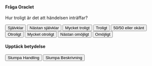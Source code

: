 <div class="oracle-container">
    <h4>Fråga Oraclet</h4>
    <p>Hur troligt är det att händelsen inträffar?</p>
    <button onclick="askOracle('Självklar')">Självklar</button>
    <button onclick="askOracle('Nästan självklar')">Nästan självklar</button>
    <button onclick="askOracle('Mycket troligt')">Mycket troligt</button>
    <button onclick="askOracle('Troligt')">Troligt</button>
    <button onclick="askOracle('50/50 eller okänt')">50/50 eller okänt</button>
    <button onclick="askOracle('Otroligt')">Otroligt</button>
    <button onclick="askOracle('Mycket otroligt')">Mycket otroligt</button>
    <button onclick="askOracle('Nästan omöjligt')">Nästan omöjligt</button>
    <button onclick="askOracle('Omöjligt')">Omöjligt</button>
</div>
<div id="oracle-answer"></div>

<div class="oracle-container">
    <h4>Upptäck betydelse</h4>
    <button onclick="discoverMeaning('action')">Slumpa Handling</button>
    <button onclick="discoverMeaning('description')">Slumpa Beskrivning</button>
</div>
<div id="meaning-result"></div>